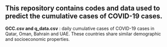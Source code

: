 ## This repository contains codes and data used to predict the cumulative cases of COVID-19 cases.
__GCC.csv and q_data.csv__ : daily cumulative cases of COVID-19 cases in Qatar, Oman, Bahrain and UAE.  These countries share similar demographic and socioeconomic properties. 
